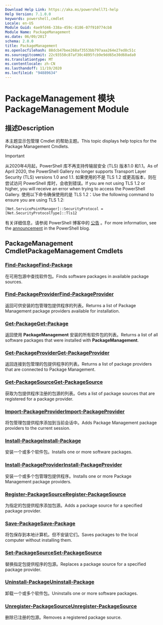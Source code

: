 ```yaml
---
Download Help Link: https://aka.ms/powershell71-help
Help Version: 7.1.0.0
keywords: powershell,cmdlet
Locale: en-US
Module Guid: 4ae9fd46-338a-459c-8186-07f910774cb8
Module Name: PackageManagement
ms.date: 06/09/2017
schema: 2.0.0
title: PackageManagement
ms.openlocfilehash: 88dcb47bee268af3553bb797aaa264e27ed8c51c
ms.sourcegitcommit: 22c93550c87af30c4895fcb9e9dd65e30d60ada0
ms.translationtype: MT
ms.contentlocale: zh-CN
ms.lasthandoff: 11/19/2020
ms.locfileid: "94889634"
---
```

# <span data-ttu-id="9602d-103">PackageManagement 模块</span><span class="sxs-lookup"><span data-stu-id="9602d-103">PackageManagement Module</span></span>

## <span data-ttu-id="9602d-104">描述</span><span class="sxs-lookup"><span data-stu-id="9602d-104">Description</span></span>

<span data-ttu-id="9602d-105">本主题显示包管理 Cmdlet 的帮助主题。</span><span class="sxs-lookup"><span data-stu-id="9602d-105">This topic displays help topics for the Package Management Cmdlets.</span></span>

> [!IMPORTANT]
> <span data-ttu-id="9602d-106">从2020年4月起，PowerShell 库不再支持传输层安全 (TLS) 版本1.0 和1.1。</span><span class="sxs-lookup"><span data-stu-id="9602d-106">As of April 2020, the PowerShell Gallery no longer supports Transport Layer Security (TLS) versions 1.0 and 1.1.</span></span> <span data-ttu-id="9602d-107">如果使用的不是 TLS 1.2 或更高版本，则在尝试访问 PowerShell 库时，会收到错误。</span><span class="sxs-lookup"><span data-stu-id="9602d-107">If you are not using TLS 1.2 or higher, you will receive an error when trying to access the PowerShell Gallery.</span></span> <span data-ttu-id="9602d-108">使用以下命令确保使用的是 TLS 1.2：</span><span class="sxs-lookup"><span data-stu-id="9602d-108">Use the following command to ensure you are using TLS 1.2:</span></span>
>
> `[Net.ServicePointManager]::SecurityProtocol = [Net.SecurityProtocolType]::Tls12`
>
> <span data-ttu-id="9602d-109">有关详细信息，请参阅 PowerShell 博客中的 [公告](https://devblogs.microsoft.com/powershell/powershell-gallery-tls-support/) 。</span><span class="sxs-lookup"><span data-stu-id="9602d-109">For more information, see the [announcement](https://devblogs.microsoft.com/powershell/powershell-gallery-tls-support/) in the PowerShell blog.</span></span>

## <span data-ttu-id="9602d-110">PackageManagement Cmdlet</span><span class="sxs-lookup"><span data-stu-id="9602d-110">PackageManagement Cmdlets</span></span>

### [<span data-ttu-id="9602d-111">Find-Package</span><span class="sxs-lookup"><span data-stu-id="9602d-111">Find-Package</span></span>](Find-Package.md)
<span data-ttu-id="9602d-112">在可用包源中查找软件包。</span><span class="sxs-lookup"><span data-stu-id="9602d-112">Finds software packages in available package sources.</span></span>

### [<span data-ttu-id="9602d-113">Find-PackageProvider</span><span class="sxs-lookup"><span data-stu-id="9602d-113">Find-PackageProvider</span></span>](Find-PackageProvider.md)
<span data-ttu-id="9602d-114">返回可供安装的包管理包提供程序的列表。</span><span class="sxs-lookup"><span data-stu-id="9602d-114">Returns a list of Package Management package providers available for installation.</span></span>

### [<span data-ttu-id="9602d-115">Get-Package</span><span class="sxs-lookup"><span data-stu-id="9602d-115">Get-Package</span></span>](Get-Package.md)
<span data-ttu-id="9602d-116">返回使用 **PackageManagement** 安装的所有软件包的列表。</span><span class="sxs-lookup"><span data-stu-id="9602d-116">Returns a list of all software packages that were installed with **PackageManagement**.</span></span>

### [<span data-ttu-id="9602d-117">Get-PackageProvider</span><span class="sxs-lookup"><span data-stu-id="9602d-117">Get-PackageProvider</span></span>](Get-PackageProvider.md)
<span data-ttu-id="9602d-118">返回连接到包管理的包提供程序的列表。</span><span class="sxs-lookup"><span data-stu-id="9602d-118">Returns a list of package providers that are connected to Package Management.</span></span>

### [<span data-ttu-id="9602d-119">Get-PackageSource</span><span class="sxs-lookup"><span data-stu-id="9602d-119">Get-PackageSource</span></span>](Get-PackageSource.md)
<span data-ttu-id="9602d-120">获取为包提供程序注册的包源的列表。</span><span class="sxs-lookup"><span data-stu-id="9602d-120">Gets a list of package sources that are registered for a package provider.</span></span>

### [<span data-ttu-id="9602d-121">Import-PackageProvider</span><span class="sxs-lookup"><span data-stu-id="9602d-121">Import-PackageProvider</span></span>](Import-PackageProvider.md)
<span data-ttu-id="9602d-122">将包管理包提供程序添加到当前会话中。</span><span class="sxs-lookup"><span data-stu-id="9602d-122">Adds Package Management package providers to the current session.</span></span>

### [<span data-ttu-id="9602d-123">Install-Package</span><span class="sxs-lookup"><span data-stu-id="9602d-123">Install-Package</span></span>](Install-Package.md)
<span data-ttu-id="9602d-124">安装一个或多个软件包。</span><span class="sxs-lookup"><span data-stu-id="9602d-124">Installs one or more software packages.</span></span>

### [<span data-ttu-id="9602d-125">Install-PackageProvider</span><span class="sxs-lookup"><span data-stu-id="9602d-125">Install-PackageProvider</span></span>](Install-PackageProvider.md)
<span data-ttu-id="9602d-126">安装一个或多个包管理包提供程序。</span><span class="sxs-lookup"><span data-stu-id="9602d-126">Installs one or more Package Management package providers.</span></span>

### [<span data-ttu-id="9602d-127">Register-PackageSource</span><span class="sxs-lookup"><span data-stu-id="9602d-127">Register-PackageSource</span></span>](Register-PackageSource.md)
<span data-ttu-id="9602d-128">为指定的包提供程序添加包源。</span><span class="sxs-lookup"><span data-stu-id="9602d-128">Adds a package source for a specified package provider.</span></span>

### [<span data-ttu-id="9602d-129">Save-Package</span><span class="sxs-lookup"><span data-stu-id="9602d-129">Save-Package</span></span>](Save-Package.md)
<span data-ttu-id="9602d-130">将包保存到本地计算机，但不安装它们。</span><span class="sxs-lookup"><span data-stu-id="9602d-130">Saves packages to the local computer without installing them.</span></span>

### [<span data-ttu-id="9602d-131">Set-PackageSource</span><span class="sxs-lookup"><span data-stu-id="9602d-131">Set-PackageSource</span></span>](Set-PackageSource.md)
<span data-ttu-id="9602d-132">替换指定包提供程序的包源。</span><span class="sxs-lookup"><span data-stu-id="9602d-132">Replaces a package source for a specified package provider.</span></span>

### [<span data-ttu-id="9602d-133">Uninstall-Package</span><span class="sxs-lookup"><span data-stu-id="9602d-133">Uninstall-Package</span></span>](Uninstall-Package.md)
<span data-ttu-id="9602d-134">卸载一个或多个软件包。</span><span class="sxs-lookup"><span data-stu-id="9602d-134">Uninstalls one or more software packages.</span></span>

### [<span data-ttu-id="9602d-135">Unregister-PackageSource</span><span class="sxs-lookup"><span data-stu-id="9602d-135">Unregister-PackageSource</span></span>](Unregister-PackageSource.md)
<span data-ttu-id="9602d-136">删除已注册的包源。</span><span class="sxs-lookup"><span data-stu-id="9602d-136">Removes a registered package source.</span></span>

